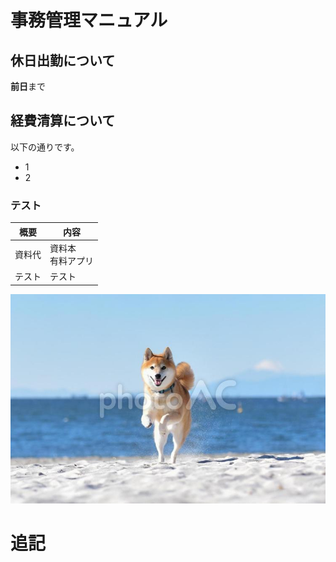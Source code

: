 # 事務管理マニュアル
## 休日出勤について
**前日**まで
## 経費清算について
以下の通りです。
- 1
- 2
### テスト
|概要 |内容
|-- |--
|資料代 |資料本<br>有料アプリ
|テスト |テスト

![test](dog.jpeg)

# 追記
